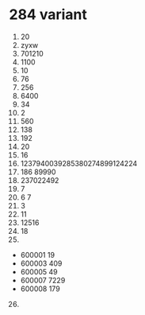 # 284 variant

1. 20
2. zyxw
3. 701210
4. 1100
5. 10
6. 76
7. 256
8. 6400
9. 34
10. 2
11. 560
12. 138
13. 192
14. 20
15. 16
16. 1237940039285380274899124224
17. 186 89990
18. 237022492
19. 7
20. 6 7
21. 3
22. 11
23. 12516
24. 18
25. 
- 600001 19
- 600003 409
- 600005 49
- 600007 7229
- 600008 179
26. 